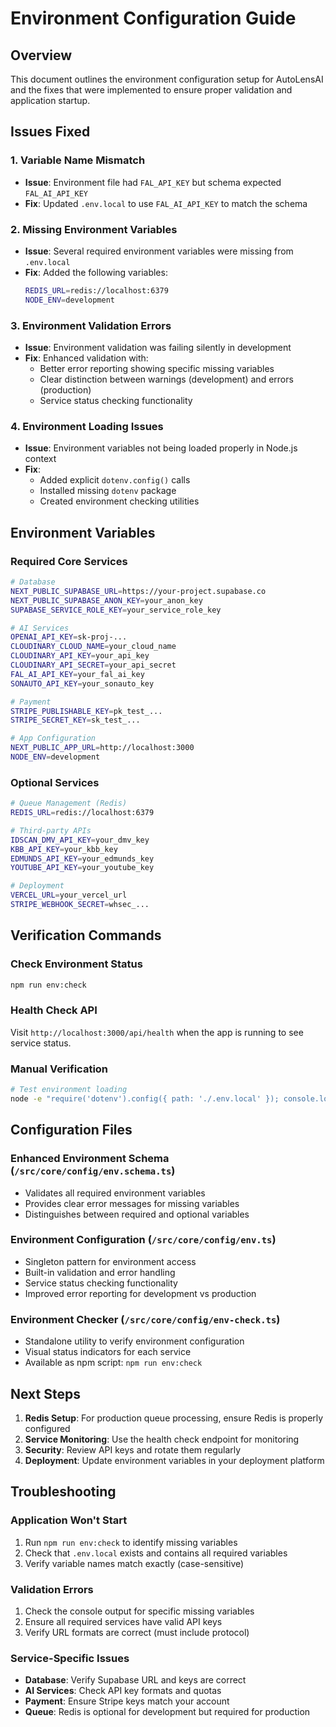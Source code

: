 # Environment Configuration Guide

## Overview

This document outlines the environment configuration setup for AutoLensAI and the fixes that were implemented to ensure proper validation and application startup.

## Issues Fixed

### 1. Variable Name Mismatch
- **Issue**: Environment file had `FAL_API_KEY` but schema expected `FAL_AI_API_KEY`
- **Fix**: Updated `.env.local` to use `FAL_AI_API_KEY` to match the schema

### 2. Missing Environment Variables
- **Issue**: Several required environment variables were missing from `.env.local`
- **Fix**: Added the following variables:
  ```bash
  REDIS_URL=redis://localhost:6379
  NODE_ENV=development
  ```

### 3. Environment Validation Errors
- **Issue**: Environment validation was failing silently in development
- **Fix**: Enhanced validation with:
  - Better error reporting showing specific missing variables
  - Clear distinction between warnings (development) and errors (production)
  - Service status checking functionality

### 4. Environment Loading Issues
- **Issue**: Environment variables not being loaded properly in Node.js context
- **Fix**: 
  - Added explicit `dotenv.config()` calls
  - Installed missing `dotenv` package
  - Created environment checking utilities

## Environment Variables

### Required Core Services
```bash
# Database
NEXT_PUBLIC_SUPABASE_URL=https://your-project.supabase.co
NEXT_PUBLIC_SUPABASE_ANON_KEY=your_anon_key
SUPABASE_SERVICE_ROLE_KEY=your_service_role_key

# AI Services
OPENAI_API_KEY=sk-proj-...
CLOUDINARY_CLOUD_NAME=your_cloud_name
CLOUDINARY_API_KEY=your_api_key
CLOUDINARY_API_SECRET=your_api_secret
FAL_AI_API_KEY=your_fal_ai_key
SONAUTO_API_KEY=your_sonauto_key

# Payment
STRIPE_PUBLISHABLE_KEY=pk_test_...
STRIPE_SECRET_KEY=sk_test_...

# App Configuration
NEXT_PUBLIC_APP_URL=http://localhost:3000
NODE_ENV=development
```

### Optional Services
```bash
# Queue Management (Redis)
REDIS_URL=redis://localhost:6379

# Third-party APIs
IDSCAN_DMV_API_KEY=your_dmv_key
KBB_API_KEY=your_kbb_key
EDMUNDS_API_KEY=your_edmunds_key
YOUTUBE_API_KEY=your_youtube_key

# Deployment
VERCEL_URL=your_vercel_url
STRIPE_WEBHOOK_SECRET=whsec_...
```

## Verification Commands

### Check Environment Status
```bash
npm run env:check
```

### Health Check API
Visit `http://localhost:3000/api/health` when the app is running to see service status.

### Manual Verification
```bash
# Test environment loading
node -e "require('dotenv').config({ path: './.env.local' }); console.log('OPENAI_API_KEY:', process.env.OPENAI_API_KEY ? 'Found' : 'Missing');"
```

## Configuration Files

### Enhanced Environment Schema (`/src/core/config/env.schema.ts`)
- Validates all required environment variables
- Provides clear error messages for missing variables
- Distinguishes between required and optional variables

### Environment Configuration (`/src/core/config/env.ts`)
- Singleton pattern for environment access
- Built-in validation and error handling
- Service status checking functionality
- Improved error reporting for development vs production

### Environment Checker (`/src/core/config/env-check.ts`)
- Standalone utility to verify environment configuration
- Visual status indicators for each service
- Available as npm script: `npm run env:check`

## Next Steps

1. **Redis Setup**: For production queue processing, ensure Redis is properly configured
2. **Service Monitoring**: Use the health check endpoint for monitoring
3. **Security**: Review API keys and rotate them regularly
4. **Deployment**: Update environment variables in your deployment platform

## Troubleshooting

### Application Won't Start
1. Run `npm run env:check` to identify missing variables
2. Check that `.env.local` exists and contains all required variables
3. Verify variable names match exactly (case-sensitive)

### Validation Errors
1. Check the console output for specific missing variables
2. Ensure all required services have valid API keys
3. Verify URL formats are correct (must include protocol)

### Service-Specific Issues
- **Database**: Verify Supabase URL and keys are correct
- **AI Services**: Check API key formats and quotas
- **Payment**: Ensure Stripe keys match your account
- **Queue**: Redis is optional for development but required for production